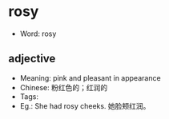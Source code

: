 # rosy

- Word: rosy

## adjective

- Meaning: pink and pleasant in appearance
- Chinese: 粉红色的；红润的
- Tags: 
- Eg.: She had rosy cheeks. 她脸颊红润。

